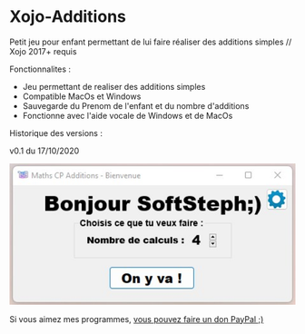 # Xojo-Additions
Petit jeu pour enfant permettant de lui faire réaliser des additions simples // Xojo 2017+ requis


Fonctionnalites :
- Jeu permettant de realiser des additions simples
- Compatible MacOs et Windows
- Sauvegarde du Prenom de l'enfant et du nombre d'additions
- Fonctionne avec l'aide vocale de Windows et de MacOs



Historique des versions :

v0.1 du 17/10/2020

<img src="Capture.jpg" width="640">

Si vous aimez mes programmes, <a href="https://www.paypal.com/donate/?hosted_button_id=GY5LTDDPZ2HZG"> vous pouvez faire un don PayPal ;)</a>
